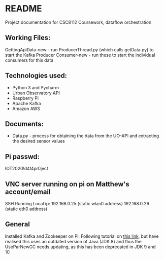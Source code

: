 # README

Project documentation for CSC8112 Coursework, dataflow orchestration.

## Working Files:
GettingApiData-new - run ProducerThread.py (which calls getData.py) to start the Kafka Producer
Consumer-new - run these to start the individual consumers for this data

## Technologies used:

- Python 3 and Pycharm
- Urban Observatory API
- Raspberry Pi
- Apache Kafka
- Amazon AWS

## Documents:

- Data.py - process for obtaining the data from the UO-API and extracting the desired sensor values

## Pi passwd:

IOT2020!d4t4pr0ject

## VNC server running on pi on Matthew's account/email

SSH Running
Local ip: 192.168.0.25 (static wlan0 address)
192.168.0.26 (static eth0 address)

## General

Installed Kafka and Zookeeper on Pi. Following tutorial on [this link](https://aknay.github.io/2017/05/11/how-to-install-zookeeper-and-kafka-in-raspberry-pi-3.html), but have realised this uses an outdated version of Java (JDK 8) and thus the UseParNewGC needs updating, as
this has been deprecated in JDK 9 and 10
